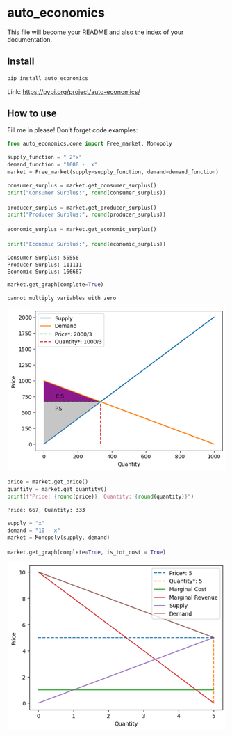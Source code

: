 # auto_economics

<!-- WARNING: THIS FILE WAS AUTOGENERATED! DO NOT EDIT! -->

This file will become your README and also the index of your
documentation.

## Install

``` sh
pip install auto_economics
```

Link: https://pypi.org/project/auto-economics/

## How to use

Fill me in please! Don’t forget code examples:

``` python
from auto_economics.core import Free_market, Monopoly
```

``` python
supply_function = " 2*x"
demand_function = "1000 -  x"
market = Free_market(supply=supply_function, demand=demand_function)
```

``` python
consumer_surplus = market.get_consumer_surplus()
print("Consumer Surplus:", round(consumer_surplus))

producer_surplus = market.get_producer_surplus()
print("Producer Surplus:", round(producer_surplus))

economic_surplus = market.get_economic_surplus()

print("Economic Surplus:", round(economic_surplus))
```

    Consumer Surplus: 55556
    Producer Surplus: 111111
    Economic Surplus: 166667

``` python
market.get_graph(complete=True)
```

    cannot multiply variables with zero

![](index_files/figure-commonmark/cell-5-output-2.png)

``` python
price = market.get_price()
quantity = market.get_quantity()
print(f"Price: {round(price)}, Quantity: {round(quantity)}")
```

    Price: 667, Quantity: 333

``` python
supply = "x"
demand = "10 - x"
market = Monopoly(supply, demand)

market.get_graph(complete=True, is_tot_cost = True)
```

![](index_files/figure-commonmark/cell-7-output-1.png)
